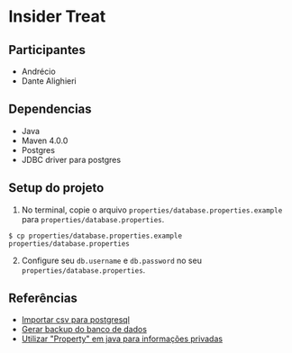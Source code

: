 # Insider Treat 

## Participantes

- Andrécio
- Dante Alighieri

## Dependencias

- Java
- Maven 4.0.0
- Postgres
- JDBC driver para postgres

## Setup do projeto

1. No terminal, copie o arquivo `properties/database.properties.example` para `properties/database.properties`. 

```console
$ cp properties/database.properties.example properties/database.properties
```

2. Configure seu `db.username` e `db.password` no seu `properties/database.properties`.

## Referências

- [Importar csv para postgresql](https://gist.github.com/nepsilon/f2937fe10fe8b0efc0cc)
- [Gerar backup do banco de dados]()
- [Utilizar "Property" em java para informações privadas](https://www.devmedia.com.br/utilizando-arquivos-de-propriedades-no-java/25546)